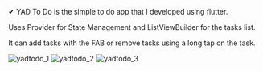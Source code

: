 ✔ YAD To Do is the simple to do app that I developed using flutter.

Uses Provider for State Management and ListViewBuilder for the tasks list.

It can add tasks with the FAB or remove tasks using a long tap on the task.

![yadtodo_1](https://github.com/HyperactiveDuck/YAD_To_Do_Flutter/assets/133441799/1ab55ac0-58d3-42cb-9f14-b7b75fb1e236)
![yadtodo_2](https://github.com/HyperactiveDuck/YAD_To_Do_Flutter/assets/133441799/67c166f2-d74f-437b-a28b-d25cf8a39430)
![yadtodo_3](https://github.com/HyperactiveDuck/YAD_To_Do_Flutter/assets/133441799/bb67f701-3bc6-43dc-85fd-9921dfac87b1)
